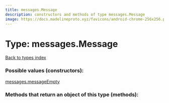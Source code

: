 ```yaml
---
title: messages.Message
description: constructors and methods of type messages.Message
image: https://docs.madelineproto.xyz/favicons/android-chrome-256x256.png
---
```

# Type: messages.Message  
[Back to types index](index.md)



### Possible values (constructors):

[messages.messageEmpty](../constructors/messages.messageEmpty.md)  



### Methods that return an object of this type (methods):



